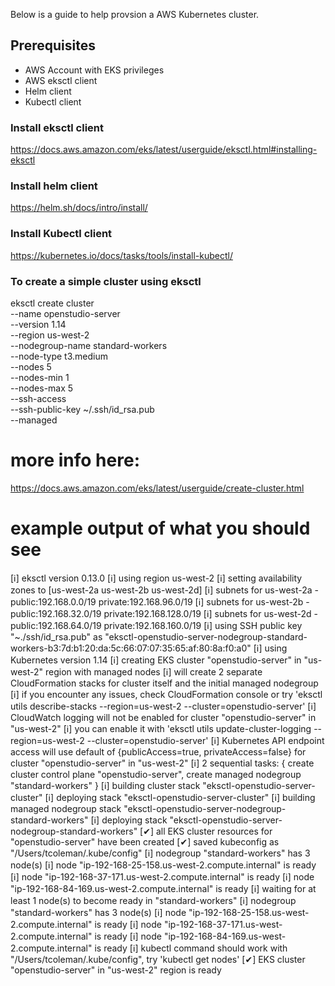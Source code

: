 
Below is a guide to help provsion a AWS Kubernetes cluster. 

## Prerequisites

- AWS Account with EKS privileges
- AWS eksctl client 
- Helm client
- Kubectl client

### Install eksctl client
https://docs.aws.amazon.com/eks/latest/userguide/eksctl.html#installing-eksctl

### Install helm client
https://helm.sh/docs/intro/install/

### Install Kubectl client

https://kubernetes.io/docs/tasks/tools/install-kubectl/


### To create a simple cluster using eksctl

eksctl create cluster \
--name openstudio-server \
--version 1.14 \
--region us-west-2 \
--nodegroup-name standard-workers \
--node-type t3.medium \
--nodes 5 \
--nodes-min 1 \
--nodes-max 5 \
--ssh-access \
--ssh-public-key ~/.ssh/id_rsa.pub \
--managed

# more info here: 
https://docs.aws.amazon.com/eks/latest/userguide/create-cluster.html


# example output of what you should see

[ℹ]  eksctl version 0.13.0
[ℹ]  using region us-west-2
[ℹ]  setting availability zones to [us-west-2a us-west-2b us-west-2d]
[ℹ]  subnets for us-west-2a - public:192.168.0.0/19 private:192.168.96.0/19
[ℹ]  subnets for us-west-2b - public:192.168.32.0/19 private:192.168.128.0/19
[ℹ]  subnets for us-west-2d - public:192.168.64.0/19 private:192.168.160.0/19
[ℹ]  using SSH public key "~./ssh/id_rsa.pub" as "eksctl-openstudio-server-nodegroup-standard-workers-b3:7d:b1:20:da:5c:66:07:07:35:65:af:80:8a:f0:a0"
[ℹ]  using Kubernetes version 1.14
[ℹ]  creating EKS cluster "openstudio-server" in "us-west-2" region with managed nodes
[ℹ]  will create 2 separate CloudFormation stacks for cluster itself and the initial managed nodegroup
[ℹ]  if you encounter any issues, check CloudFormation console or try 'eksctl utils describe-stacks --region=us-west-2 --cluster=openstudio-server'
[ℹ]  CloudWatch logging will not be enabled for cluster "openstudio-server" in "us-west-2"
[ℹ]  you can enable it with 'eksctl utils update-cluster-logging --region=us-west-2 --cluster=openstudio-server'
[ℹ]  Kubernetes API endpoint access will use default of {publicAccess=true, privateAccess=false} for cluster "openstudio-server" in "us-west-2"
[ℹ]  2 sequential tasks: { create cluster control plane "openstudio-server", create managed nodegroup "standard-workers" }
[ℹ]  building cluster stack "eksctl-openstudio-server-cluster"
[ℹ]  deploying stack "eksctl-openstudio-server-cluster"
[ℹ]  building managed nodegroup stack "eksctl-openstudio-server-nodegroup-standard-workers"
[ℹ]  deploying stack "eksctl-openstudio-server-nodegroup-standard-workers"
[✔]  all EKS cluster resources for "openstudio-server" have been created
[✔]  saved kubeconfig as "/Users/tcoleman/.kube/config"
[ℹ]  nodegroup "standard-workers" has 3 node(s)
[ℹ]  node "ip-192-168-25-158.us-west-2.compute.internal" is ready
[ℹ]  node "ip-192-168-37-171.us-west-2.compute.internal" is ready
[ℹ]  node "ip-192-168-84-169.us-west-2.compute.internal" is ready
[ℹ]  waiting for at least 1 node(s) to become ready in "standard-workers"
[ℹ]  nodegroup "standard-workers" has 3 node(s)
[ℹ]  node "ip-192-168-25-158.us-west-2.compute.internal" is ready
[ℹ]  node "ip-192-168-37-171.us-west-2.compute.internal" is ready
[ℹ]  node "ip-192-168-84-169.us-west-2.compute.internal" is ready
[ℹ]  kubectl command should work with "/Users/tcoleman/.kube/config", try 'kubectl get nodes'
[✔]  EKS cluster "openstudio-server" in "us-west-2" region is ready


